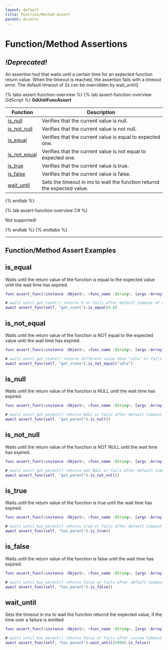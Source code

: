 ```yaml
---
layout: default
title: Function/Method Assert
parent: Asserts
---
```


# Function/Method Assertions

## ***!Deprecated!***

An assertion tool that waits until a certain time for an expected function return value. When the timeout is reached, the assertion fails with a timeout error.
The default timeout of 2s can be overridden by wait_until(<time in ms>)

{% tabs assert-function-overview %}
{% tab assert-function-overview GdScript %}
**GdUnitFuncAssert**<br>

|Function|Description|
|--- | --- |
|[is_null](/gdUnit4/testing/assert-function/#is_null) | Verifies that the current value is null.|
|[is_not_null](/gdUnit4/testing/assert-function/#is_not_null) | Verifies that the current value is not null.|
|[is_equal](/gdUnit4/testing/assert-function/#is_equal) | Verifies that the current value is equal to expected one.|
|[is_not_equal](/gdUnit4/testing/assert-function/#is_not_equal) | Verifies that the current value is not equal to expected one.|
|[is_true](/gdUnit4/testing/assert-function/#is_true) | Verifies that the current value is true.|
|[is_false](/gdUnit4/testing/assert-function/#is_false) | Verifies that the current value is false.|
|[wait_until](/gdUnit4/testing/assert-function/#wait_until) | Sets the timeout in ms to wait the function returnd the expected value.|

{% endtab %}

{% tab assert-function-overview C# %}

Not supported!

{% endtab %}
{% endtabs %}

---

## Function/Method Assert Examples

## is_equal

Waits until the return value of the function is equal to the expected value until the wait time has expired.
```gd
func assert_func(<instance :Object>, <func_name :String>, [args :Array]).is_equal(<expected>) -> GdUnitAssert
```
```gd
# waits until get_count() returns 9 or fails after default timeout of 2s
await assert_func(self, "get_count").is_equal(9.0)
```

## is_not_equal

Waits until the return value of the function is NOT equal to the expected value until the wait time has expired.
```gd
func assert_func(<instance :Object>, <func_name :String>, [args :Array]).is_not_equal(<expected>) -> GdUnitAssert
```
```gd
# waits until get_state() returns different value than "idle" or fails after default timeout of 2s
await assert_func(self, "get_state").is_not_equal("idle")
```

## is_null

Waits until the return value of the function is NULL until the wait time has expired.
```gd
func assert_func(<instance :Object>, <func_name :String>, [args :Array]).is_null() -> GdUnitAssert
```
```gd
# waits until get_parent() returns NULL or fails after default timeout of 2s
await assert_func(self, "get_parent").is_null()
```

## is_not_null

Waits until the return value of the function is NOT NULL until the wait time has expired.
```gd
func assert_func(<instance :Object>, <func_name :String>, [args :Array]).is_not_null() -> GdUnitAssert
```
```gd
# waits until get_parent() returns not NULL or fails after default timeout of 2s
await assert_func(self, "get_parent").is_not_null()
```

## is_true

Waits until the return value of the function is true until the wait time has expired.
```gd
func assert_func(<instance :Object>, <func_name :String>, [args :Array]).is_true() -> GdUnitAssert
```
```gd
# waits until has_parent() returns true or fails after default timeout of 2s
await assert_func(self, "has_parent").is_true()
```

## is_false

Waits until the return value of the function is false until the wait time has expired.
```gd
func assert_func(<instance :Object>, <func_name :String>, [args :Array]).is_false() -> GdUnitAssert
```
```gd
# waits until has_parent() returns false or fails after default timeout of 2s
await assert_func(self, "has_parent").is_false()
```

## wait_until

Sets the timeout in ms to wait the function returnd the expected value, if the time over a failure is emitted
```gd
func assert_func(<instance :Object>, <func_name :String>, [args :Array]).wait_until(<timeout>) -> GdUnitFuncAssert
```
```gd
# waits until has_parent() returns false or fails after custom timeout of 5s
await assert_func(self, "has_parent").wait_until(5000).is_false()
```
